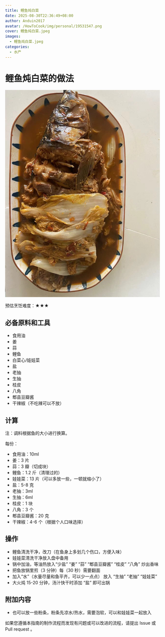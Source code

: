 ```yaml
---
title: 鲤鱼炖白菜
date: 2025-08-30T22:36:49+08:00
author: Anduin2017
avatar: /HowToCook/img/personal/19531547.png
cover: 鲤鱼炖白菜.jpeg
images:
  - 鲤鱼炖白菜.jpeg
categories:
  - 水产
---
```


# 鲤鱼炖白菜的做法

![鲤鱼炖白菜](./鲤鱼炖白菜.jpeg)

预估烹饪难度：★★★

## 必备原料和工具

- 食用油
- 姜
- 蒜
- 鲤鱼
- 白菜心/娃娃菜
- 盐
- 老抽
- 生抽
- 桂皮
- 八角
- 郫县豆瓣酱
- 干辣椒（不吃辣可以不放）

## 计算

注：调料根据鱼的大小进行换算。

每份：

- 食用油：10ml
- 姜：3 片
- 蒜：3 瓣（切成块）
- 鲤鱼：1.2 斤（清理过的）
- 娃娃菜：13 片（可以多放一些，一顿就缩小了）
- 盐：5-8 克
- 老抽：3ml
- 生抽：6ml
- 桂皮：1 块
- 八角：3 个
- 郫县豆瓣酱：20 克
- 干辣椒：4-6 个（根据个人口味选择）

## 操作

- 鲤鱼清洗干净，改刀（在鱼身上多划几个伤口，方便入味）
- 娃娃菜清洗干净放入盘中备用
- 锅中加油，等油热放入“少盐” “姜” “蒜” “郫县豆瓣酱” “桂皮” “八角” 炒出香味
- 把鱼放锅里煎（3 分钟）每（30 秒）需要翻面
- 加入“水”（水量尽量和鱼平齐，可以少一点点） 放入 “生抽” “老抽” “娃娃菜”
- 大火炖 15-20 分钟，汤汁快干时添加 “盐” 即可出锅

## 附加内容

- 也可以放一些粉条，粉条先凉水/热水，需要泡软，可以和娃娃菜一起放入

如果您遵循本指南的制作流程而发现有问题或可以改进的流程，请提出 Issue 或 Pull request 。
